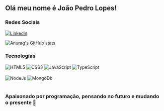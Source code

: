 ## Olá meu nome é João Pedro Lopes!
### Redes Sociais
[![Linkedin](https://img.shields.io/badge/LinkedIn-0077B5?style=for-the-badge&logo=linkedin&logoColor=white)](https://www.linkedin.com/in/devlopes8/) 

![Anurag's GitHub stats](https://github-readme-stats.vercel.app/api?username=JLopes-dev&show_icons=true&theme=transparent)
### Tecnologias
<div style="display: inline_block">
    <img align="center" alt="HTML5"
    src="https://img.shields.io/badge/HTML5-E34F26?style=for-the-badge&logo=html5&logoColor=white">
    <img align="center" alt="CSS3"
    src="https://img.shields.io/badge/CSS3-1572B6?style=for-the-badge&logo=css3&logoColor=white">
    <img align="center" alt="JavaScript"
    src="https://img.shields.io/badge/JavaScript-F7DF1E?style=for-the-badge&logo=javascript&logoColor=black">
    <img align="center" alt="TypeScript"
    src="https://img.shields.io/badge/TypeScript-007ACC?style=for-the-badge&logo=typescript&logoColor=white">
    <br>
    <br>
    <img align="center" alt="NodeJs"
    src="https://img.shields.io/badge/Node.js-43853D?style=for-the-badge&logo=node.js&logoColor=white">
    <img align="center" alt="MongoDb"
    src="https://img.shields.io/badge/MongoDB-4EA94B?style=for-the-badge&logo=mongodb&logoColor=white">
</div>
<br>

### Apaixonado por programação, pensando no futuro e mudando o presente 🚀
